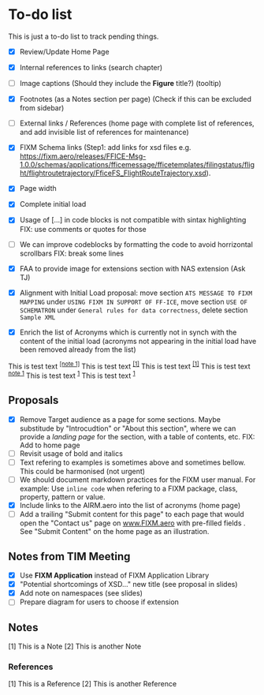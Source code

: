 # To-do list

This is just a to-do list to track pending things.

- [x] Review/Update Home Page

- [x] Internal references to links (search chapter)
- [ ] Image captions (Should they include the **Figure** title?) (tooltip)
- [x] Footnotes (as a Notes section per page) (Check if this can be excluded from sidebar)
- [ ] External links / References (home page with complete list of references, and add invisible list of references for maintenance)
- [x] FIXM Schema links (Step1: add links for xsd files e.g. https://fixm.aero/releases/FFICE-Msg-1.0.0/schemas/applications/fficemessage/fficetemplates/filingstatus/flight/flightroutetrajectory/FficeFS_FlightRouteTrajectory.xsd).
- [x] Page width
- [x] Complete initial load

- [x] Usage of [...] in code blocks is not compatible with sintax highlighting FIX: use comments or quotes for those
- [ ] We can improve codeblocks by formatting the code to avoid horrizontal scrollbars FIX: break some lines
- [x] FAA to provide image for extensions section with NAS extension (Ask TJ)

- [x] Alignment with Initial Load proposal: move section `ATS MESSAGE TO FIXM MAPPING` under `USING FIXM IN SUPPORT OF FF-ICE`, move section `USE OF SCHEMATRON` under `General rules for data correctness`, delete section `Sample XML`
- [x] Enrich the list of Acronyms which is currently not in synch with the content of the initial load (acronyms not appearing in the initial load have been removed already from the list)

This is test text <sup><a href="#notes">[note 1]</a></sup>
This is test text <sup><a href="#references">[1]</a></sup>
This is test text <sup><a href="##references">[1]</a></sup>
This is test text <sup>[note 1](#notes)</sup>
This is test text <sup>[1](#references)</sup>
This is test text <sup>[1](##references)</sup>
## Proposals

- [x] Remove Target audience as a page for some sections. Maybe substitude by "Introcudtion" or "About this section", where we can provide a *landing page* for the section, with a table of contents, etc. FIX: Add to home page
- [ ] Revisit usage of bold and italics
- [ ] Text refering to examples is sometimes above and sometimes bellow. This could be harmonised (not urgent)
- [ ] We should document markdown practices for the FIXM user manual. For example: Use `inline code` when refering to a FIXM package, class, property, pattern or value.
- [x] Include links to the AIRM.aero into the list of acronyms (home page)
- [ ] Add a trailing "Submit content for this page" to each page that would open the "Contact us" page on www.FIXM.aero with pre-filled fields . See "Submit Content" on the home page as an illustration.

## Notes from TIM Meeting

- [x] Use **FIXM Application** instead of FIXM Application Library
- [x] "Potential shortcomings of XSD..." new title (see proposal in slides)
- [x] Add note on namespaces (see slides)
- [ ] Prepare diagram for users to choose if extension

## Notes

[1] This is a Note
[2] This is another Note

### References

[1] This is a Reference
[2] This is another Reference
